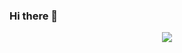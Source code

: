 ### Hi there 👋

<!--
**wwfyde/wwfyde** is a ✨ _special_ ✨ repository because its `README.md` (this file) appears on your GitHub profile.

Here are some ideas to get you started:

- 🔭 I’m currently working on ...
- 🌱 I’m currently learning ...
- 👯 I’m looking to collaborate on ...
- 🤔 I’m looking for help with ...
- 💬 Ask me about ...
- 📫 How to reach me: ...
- 😄 Pronouns: ...
- ⚡ Fun fact: ...
-->

<!--[//] : (TODO)-->

<!--![Viakayn's GitHub stats](https://github-readme-stats.vercel.app/api?username=wwfyde&hide=issues&show_icons=true)-->
<p align='center'>
<img  src='https://github-readme-stats.vercel.app/api?username=wwfyde&hide=issues&show_icons=true'>
</p>
